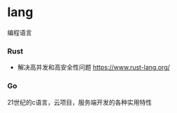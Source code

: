 # lang
编程语言


### Rust

* 解决高并发和高安全性问题
https://www.rust-lang.org/



### Go

21世纪的c语言，云项目，服务端开发的各种实用特性
